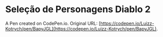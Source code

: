 # Seleção de Personagens Diablo 2

A Pen created on CodePen.io. Original URL: [https://codepen.io/Luizz-Kotrych/pen/BapyJGL](https://codepen.io/Luizz-Kotrych/pen/BapyJGL).


